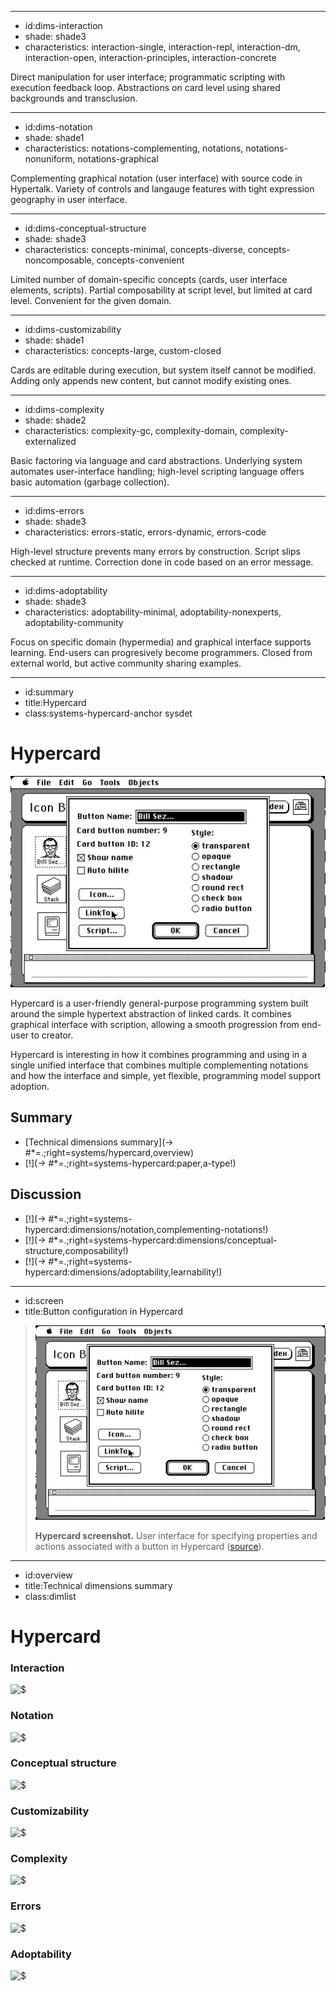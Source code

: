 ----------------------------------------------------------------------------------------------------
- id:dims-interaction
- shade: shade3
- characteristics: interaction-single, interaction-repl, interaction-dm, interaction-open, interaction-principles, interaction-concrete

Direct manipulation for user interface; programmatic scripting with execution feedback loop.
Abstractions on card level using shared backgrounds and transclusion.

----------------------------------------------------------------------------------------------------
- id:dims-notation
- shade: shade1
- characteristics: notations-complementing, notations, notations-nonuniform, notations-graphical

Complementing graphical notation (user interface) with source code in Hypertalk.
Variety of controls and langauge features with tight expression geography in user interface.

----------------------------------------------------------------------------------------------------
- id:dims-conceptual-structure
- shade: shade3
- characteristics: concepts-minimal, concepts-diverse, concepts-noncomposable, concepts-convenient

Limited number of domain-specific concepts (cards, user interface elements, scripts).
Partial composability at script level, but limited at card level. Convenient for the given domain.

----------------------------------------------------------------------------------------------------
- id:dims-customizability
- shade: shade1
- characteristics: concepts-large, custom-closed

Cards are editable during execution, but system itself cannot be modified.
Adding only appends new content, but cannot modify existing ones.

----------------------------------------------------------------------------------------------------
- id:dims-complexity
- shade: shade2
- characteristics: complexity-gc, complexity-domain, complexity-externalized

Basic factoring via language and card abstractions. Underlying system automates user-interface 
handling; high-level scripting language offers basic automation (garbage collection).

----------------------------------------------------------------------------------------------------
- id:dims-errors
- shade: shade3
- characteristics: errors-static, errors-dynamic, errors-code

High-level structure prevents many errors by construction. Script slips checked at runtime. 
Correction done in code based on an error message.

----------------------------------------------------------------------------------------------------
- id:dims-adoptability
- shade: shade3
- characteristics: adoptability-minimal, adoptability-nonexperts, adoptability-community

Focus on specific domain (hypermedia) and graphical interface supports learning. End-users can 
progresively become programmers. Closed from external world, but active community sharing examples.

----------------------------------------------------------------------------------------------------
- id:summary
- title:Hypercard
- class:systems-hypercard-anchor sysdet

# Hypercard

[![](img/sys/hypercard.jpg)](#image=systems/hypercard,screen)

Hypercard is a user-friendly general-purpose programming system built around the simple 
hypertext abstraction of linked cards. It combines graphical interface with scription,
allowing a smooth progression from end-user to creator.

Hypercard is interesting in how it combines programming and using in a single unified
interface that combines multiple complementing notations and how the interface and 
simple, yet flexible, programming model support adoption.

## Summary

- [Technical dimensions summary](-> #*=.;right=systems/hypercard,overview)
- [!](-> #*=.;right=systems-hypercard:paper,a-type!)

## Discussion

- [!](-> #*=.;right=systems-hypercard:dimensions/notation,complementing-notations!)
- [!](-> #*=.;right=systems-hypercard:dimensions/conceptual-structure,composability!)
- [!](-> #*=.;right=systems-hypercard:dimensions/adoptability,learnability!)

----------------------------------------------------------------------------------------------------
- id:screen
- title:Button configuration in Hypercard

> ![Hypercard screenshot](img/sys/hypercard.jpg)
> 
> **Hypercard screenshot.** User interface for specifying properties and actions associated with a button in Hypercard
> ([source](http://basalgangster.macgui.com/RetroMacComputing/The_Long_View/Entries/2010/10/23_HyperCard.html)).

----------------------------------------------------------------------------------------------------
- id:overview
- title:Technical dimensions summary
- class:dimlist

# Hypercard

### Interaction

![$](systems/hypercard,dims-interaction)

### Notation

![$](systems/hypercard,dims-notation)

### Conceptual structure

![$](systems/hypercard,dims-conceptual-structure)

### Customizability

![$](systems/hypercard,dims-customizability)

### Complexity

![$](systems/hypercard,dims-complexity)

### Errors

![$](systems/hypercard,dims-errors)

### Adoptability

![$](systems/hypercard,dims-adoptability)
